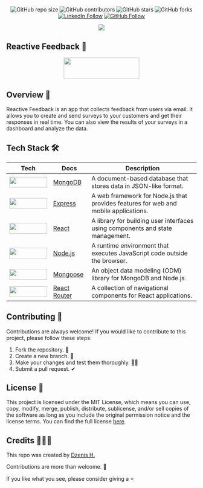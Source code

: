 ##

<div align="center">


![GitHub repo size](https://img.shields.io/github/repo-size/dzenis-h/Reactive_Feedback)
![GitHub contributors](https://img.shields.io/github/contributors/dzenis-h/Reactive_Feedback)
![GitHub stars](https://img.shields.io/github/stars/dzenis-h/Reactive_Feedback?style=social)
![GitHub forks](https://img.shields.io/github/forks/dzenis-h/Reactive_Feedback?style=social)
[![LinkedIn Follow](https://img.shields.io/badge/-Follow-blue?style=social&logo=linkedin&link=https://www.linkedin.com/in/dzenis-h/)](https://www.linkedin.com/in/dzenis-h/)
[![GitHub Follow](https://img.shields.io/badge/-Follow-black?style=social&logo=github&link=https://github.com/dzenis-h)](https://github.com/dzenis-h)

<img src="https://stackoverflow.com/users/flair/8146571.png?theme=dark&showIcon=true&showName=true&showBadges=true&showRep=true&showPosts=true&stackApps=true"/>

</p>
</div>

## Reactive Feedback 📧

<img src="https://img.shields.io/badge/MERN-Stack-teal" width="200" height="56" style="display: block; margin: 0 auto;">

## Overview 👀
Reactive Feedback is an app that collects feedback from users via email. It allows you to create and send surveys to your customers and get their responses in real time. You can also view the results of your surveys in a dashboard and analyze the data.

## Tech Stack 🛠️

| Tech | Docs | Description |
| ---- | ---- | ----------- |
| <img src="https://img.shields.io/badge/MongoDB-4EA94B?style=for-the-badge&logo=mongodb&logoColor=white" width="100" height="28"> | [MongoDB](https://docs.mongodb.com/) | A document-based database that stores data in JSON-like format. |
| <img src="https://img.shields.io/badge/express-000000?style=for-the-badge&logo=express&logoColor=white" width="100" height="28"> | [Express](https://expressjs.com/) | A web framework for Node.js that provides features for web and mobile applications. |
| <img src="https://img.shields.io/badge/React-61DAFB?style=for-the-badge&logo=react&logoColor=black" width="100" height="28"> | [React](https://reactjs.org/) | A library for building user interfaces using components and state management. |
| <img src="https://img.shields.io/badge/Node.js-339933?style=for-the-badge&logo=nodedotjs&logoColor=white" width="100" height="28"> | [Node.js](https://nodejs.org/) | A runtime environment that executes JavaScript code outside the browser. |
| <img src="https://img.shields.io/badge/Mongoose-880000?style=for-the-badge&logoColor=white" width="100" height="28"> | [Mongoose](https://mongoosejs.com/) | An object data modeling (ODM) library for MongoDB and Node.js. |
| <img src="https://img.shields.io/badge/React_Router-CA4245?style=for-the-badge&logo=react-router&logoColor=white" width="100" height="28"> | [React Router](https://reactrouter.com/) | A collection of navigational components for React applications. |

## Contributing 🙌
Contributions are always welcome! If you would like to contribute to this project, please follow these steps:
1. Fork the repository. 🍴
2. Create a new branch. 🌵
3. Make your changes and test them thoroughly. 👨‍💻
4. Submit a pull request. ✔

## License 📑
This project is licensed under the MIT License, which means you can use, copy, modify, merge, publish, distribute, sublicense, and/or sell copies of the software as long as you include the original permission notice and the license terms. You can find the full license [here](https://docs.google.com/document/d/11WK7tVoTFRMcWCuGZQCRWxEsDUEJ_6ArtfV-NjWcBCU/edit?usp=sharing).

## Credits 👨🏻‍💻
This repo was created by [Dzenis H.](https://dzenis.tech)

Contributions are more than welcome. 🫡

If you like what you see, please consider giving a ⭐️

